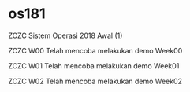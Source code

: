 # os181
ZCZC Sistem Operasi 2018 Awal (1)

ZCZC W00 Telah mencoba melakukan demo Week00

ZCZC W01 Telah mencoba melakukan demo Week01

ZCZC W02 Telah mencoba melakukan demo Week02